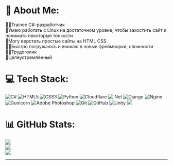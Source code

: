 # 💫 About Me:
👨‍💻Trainee C#-разработчик<br>🐧Умею работать с Linux на достаточном уровне, чтобы захостить сайт и понимать некоторые тонкости<br>📑Могу верстать простые сайты на HTML CSS<br>🕵️‍♂️Быстро погружаюсь и вникаю в новые фреймворки, сложности<br>👨‍🔧Трудоголик<br>🎯Целеустремлённый


# 💻 Tech Stack:
![C#](https://img.shields.io/badge/c%23-%23239120.svg?style=for-the-badge&logo=csharp&logoColor=white) ![HTML5](https://img.shields.io/badge/html5-%23E34F26.svg?style=for-the-badge&logo=html5&logoColor=white) ![CSS3](https://img.shields.io/badge/css3-%231572B6.svg?style=for-the-badge&logo=css3&logoColor=white) ![Python](https://img.shields.io/badge/python-3670A0?style=for-the-badge&logo=python&logoColor=ffdd54) ![Cloudflare](https://img.shields.io/badge/Cloudflare-F38020?style=for-the-badge&logo=Cloudflare&logoColor=white) ![.Net](https://img.shields.io/badge/.NET-5C2D91?style=for-the-badge&logo=.net&logoColor=white) ![Django](https://img.shields.io/badge/django-%23092E20.svg?style=for-the-badge&logo=django&logoColor=white) ![Nginx](https://img.shields.io/badge/nginx-%23009639.svg?style=for-the-badge&logo=nginx&logoColor=white) ![Gunicorn](https://img.shields.io/badge/gunicorn-%298729.svg?style=for-the-badge&logo=gunicorn&logoColor=white) ![Adobe Photoshop](https://img.shields.io/badge/adobe%20photoshop-%2331A8FF.svg?style=for-the-badge&logo=adobe%20photoshop&logoColor=white) ![Git](https://img.shields.io/badge/git-%23F05033.svg?style=for-the-badge&logo=git&logoColor=white) ![GitHub](https://img.shields.io/badge/github-%23121011.svg?style=for-the-badge&logo=github&logoColor=white) ![Unity](https://img.shields.io/badge/unity-%23000000.svg?style=for-the-badge&logo=unity&logoColor=white)
[![](https://visitcount.itsvg.in/api?id=ivantr30&icon=0&color=0)](https://visitcount.itsvg.in)
# 📊 GitHub Stats:
![](https://github-readme-stats.vercel.app/api?username=ivantr30&theme=dark&hide_border=false&include_all_commits=false&count_private=false)<br/>
![](https://nirzak-streak-stats.vercel.app/?user=ivantr30&theme=dark&hide_border=false)<br/>
![](https://github-readme-stats.vercel.app/api/top-langs/?username=ivantr30&theme=dark&hide_border=false&include_all_commits=false&count_private=false&layout=compact)

---

<!-- Proudly created with GPRM ( https://gprm.itsvg.in ) -->
